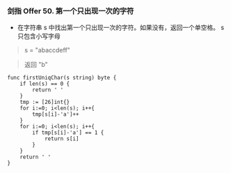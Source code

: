 ### 剑指 Offer 50. 第一个只出现一次的字符

* 在字符串 s 中找出第一个只出现一次的字符。如果没有，返回一个单空格。 s 只包含小写字母

> s = "abaccdeff"

> 返回 "b"

```
func firstUniqChar(s string) byte {
    if len(s) == 0 {
        return ' '
    }
    tmp := [26]int{}
    for i:=0; i<len(s); i++{
        tmp[s[i]-'a']++
    }
    for i:=0; i<len(s); i++{
        if tmp[s[i]-'a'] == 1 {
            return s[i]
        }
    }
    return ' '
}
```

